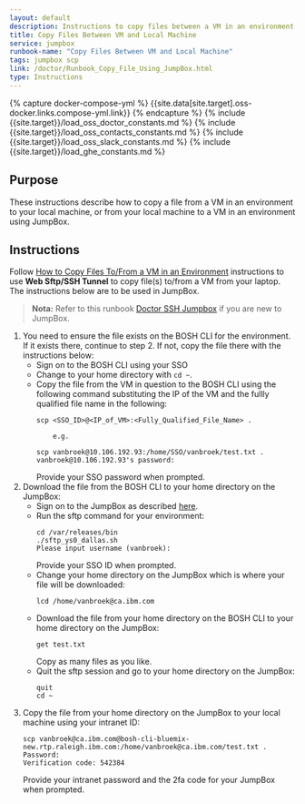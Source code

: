```yaml
---
layout: default
description: Instructions to copy files between a VM in an environment and your local machine
title: Copy Files Between VM and Local Machine
service: jumpbox
runbook-name: "Copy Files Between VM and Local Machine"
tags: jumpbox scp
link: /doctor/Runbook_Copy_File_Using_JumpBox.html
type: Instructions
---
```


{% capture docker-compose-yml %} {{site.data[site.target].oss-docker.links.compose-yml.link}} {% endcapture %}
{% include {{site.target}}/load_oss_doctor_constants.md %}
{% include {{site.target}}/load_oss_contacts_constants.md %}
{% include {{site.target}}/load_oss_slack_constants.md %}
{% include {{site.target}}/load_ghe_constants.md %}

## Purpose
These instructions describe how to copy a file from a VM in an environment to your local machine, or from your local machine to a VM in an environment using JumpBox.

## Instructions
Follow [How to Copy Files To/From a VM in an Environment]({{site.baseurl}}/docs/runbooks/doctor/Doctor_Oncall_Tips_and_Techniques.html#how-to-copy-files-tofrom-a-vm-in-an-environment)
instructions to use **Web Sftp/SSH Tunnel** to copy file(s) to/from a VM from your laptop. The instructions below are to be used in JumpBox.

>**Nota:** Refer to this runbook [Doctor SSH Jumpbox]({{site.baseurl}}/docs/runbooks/doctor/Doctor_SSH_Jumpbox.html) if you are new to JumpBox.


1. You need to ensure the file exists on the BOSH CLI for the environment.  If it exists there, continue to step 2.  If not, copy the file there
   with the instructions below:
   - Sign on to the BOSH CLI using your SSO
   - Change to your home directory with `cd ~`.
   - Copy the file from the VM in question to the BOSH CLI using the following command substituting the IP of the VM and the fullly qualified file name in the following:
      ```
      scp <SSO_ID>@<IP_of_VM>:<Fully_Qualified_File_Name> .

          e.g.

      scp vanbroek@10.106.192.93:/home/SSO/vanbroek/test.txt .
      vanbroek@10.106.192.93's password:
      ```
      Provide your SSO password when prompted.
2. Download the file from the BOSH CLI to your home directory on the JumpBox:
   - Sign on to the JumpBox as described [here]({{site.baseurl}}/docs/runbooks/doctor/Doctor_SSH_Jumpbox.html).
   - Run the sftp command for your environment:
     ```
     cd /var/releases/bin
     ./sftp_ys0_dallas.sh
     Please input username (vanbroek):
     ```
     Provide your SSO ID when prompted.
   - Change your home directory on the JumpBox which is where your file will be downloaded:
     ```
     lcd /home/vanbroek@ca.ibm.com
     ```
   - Download the file from your home directory on the BOSH CLI to your home directory on the JumpBox:
     ```
     get test.txt
     ```
     Copy as many files as you like.
   - Quit the sftp session and go to your home directory on the JumpBox:
     ```
     quit
     cd ~
     ```
3. Copy the file from your home directory on the JumpBox to your local machine using your intranet ID:
   ```
   scp vanbroek@ca.ibm.com@bosh-cli-bluemix-new.rtp.raleigh.ibm.com:/home/vanbroek@ca.ibm.com/test.txt .
   Password:
   Verification code: 542384
   ```  
   Provide your intranet password and the 2fa code for your JumpBox when prompted.    
